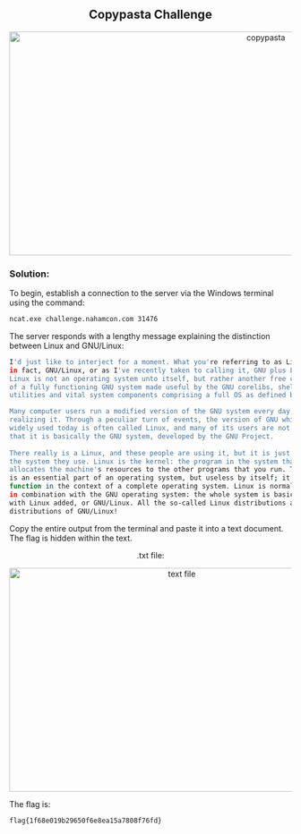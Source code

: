 <h2 align="center"><strong>Copypasta Challenge</strong></h2>
<p align="center">
  <img src="https://imgur.com/TKF21HE.png" alt="copypasta" width="900" height="400"/>
</p>
<h3>Solution:</h3>

To begin, establish a connection to the server via the Windows terminal using the command:
```sh
ncat.exe challenge.nahamcon.com 31476
```

The server responds with a lengthy message explaining the distinction between Linux and GNU/Linux:

```sh
I'd just like to interject for a moment. What you're referring to as Linux, is
in fact, GNU/Linux, or as I've recently taken to calling it, GNU plus Linux.
Linux is not an operating system unto itself, but rather another free component
of a fully functioning GNU system made useful by the GNU corelibs, shell
utilities and vital system components comprising a full OS as defined by POSIX.

Many computer users run a modified version of the GNU system every day, without
realizing it. Through a peculiar turn of events, the version of GNU which is
widely used today is often called Linux, and many of its users are not aware
that it is basically the GNU system, developed by the GNU Project.
                                          
There really is a Linux, and these people are using it, but it is just a part of
the system they use. Linux is the kernel: the program in the system that
allocates the machine's resources to the other programs that you run. The kernel
is an essential part of an operating system, but useless by itself; it can only
function in the context of a complete operating system. Linux is normally used
in combination with the GNU operating system: the whole system is basically GNU
with Linux added, or GNU/Linux. All the so-called Linux distributions are really
distributions of GNU/Linux!
```

Copy the entire output from the terminal and paste it into a text document. The flag is hidden within the text.

<p align="center">.txt file:</p>
<p align="center">
  <img src="https://imgur.com/bGSm6jF.png" alt="text file" width="600" height="400"/>
</p>

The flag is:
```
flag{1f68e019b29650f6e8ea15a7808f76fd}
```




